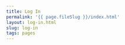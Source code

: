 ```yaml
---
title: Log In
permalink: '{{ page.fileSlug }}/index.html'
layout: log-in.html
slug: log-in
tags: pages
---
```



